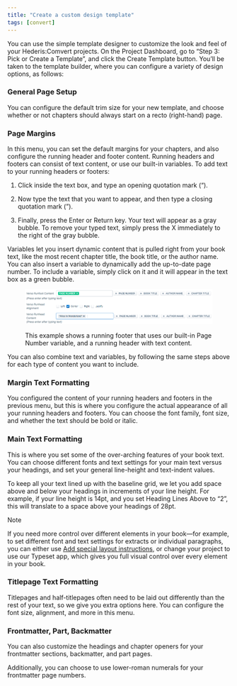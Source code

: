 ```yaml
---
title: "Create a custom design template"
tags: [convert]
---
```

 
<html><body><section data-type="chapter" class="hsecchapter" data-hederis-type="hsecchapter" id="convert-template-designer" data-pi-attrs="id: convert-template-designer; data-tags: convert;" role="doc-chapter" data-tags="convert" data-author-name=" " data-book-title=" " title="Create a custom design template"><p class="hblkp" data-hederis-type="hblkp" id="pwLwjOHsV">You can use the simple template designer to customize the look and feel of your Hederis:Comvert projects. On the Project Dashboard, go to &#8220;Step 3: Pick or Create a Template&#8221;, and click the Create Template button. You&#8217;ll be taken to the template builder, where you can configure a variety of design options, as follows:</p><section class="hwprsubsection" data-hederis-type="hwprsubsection" id="po1fWpEq1" data-type="subsection" title="General Page Setup"><h1 data-hederis-type="hblktitle" class="hblktitle" id="pWqNHx3iA">General Page Setup</h1><p class="hblkp" data-hederis-type="hblkp" id="pKiiMou0w">You can configure the default trim size for your new template, and choose whether or not chapters should always start on a recto (right-hand) page.</p></section><section class="hwprsubsection" data-hederis-type="hwprsubsection" id="pInvw7gRH" data-type="subsection" title="Page Margins"><h1 data-hederis-type="hblktitle" class="hblktitle" id="pSCzs4cSh">Page Margins</h1><p class="hblkp" data-hederis-type="hblkp" id="penM5XDQd">In this menu, you can set the default margins for your chapters, and also configure the running header and footer content. Running headers and footers can consist of text content, or use our built-in variables. To add text to your running headers or footers:</p><ol class="hwprnumlist" data-hederis-type="hwprnumlist" id="p1KN9raio"><li class="hblkoli" data-hederis-type="hblkoli" id="liwxXvcXU1"><p class="hblkoli" data-hederis-type="hblklip" id="puCGrKljb">Click inside the text box, and type an opening quotation mark (&#8220;).</p></li><li class="hblkoli" data-hederis-type="hblkoli" id="lihiNO1FqP"><p class="hblkoli" data-hederis-type="hblklip" id="pb5FiggK2">Now type the text that you want to appear, and then type a closing quotation mark (&#8221;).</p></li><li class="hblkoli" data-hederis-type="hblkoli" id="liVF7SKrGr"><p class="hblkoli" data-hederis-type="hblklip" id="pFksWtlEx">Finally, press the Enter or Return key. Your text will appear as a gray bubble. To remove your typed text, simply press the X immediately to the right of the gray bubble.</p></li></ol><p class="hblkp" data-hederis-type="hblkp" id="pvLUCbqwh">Variables let you insert dynamic content that is pulled right from your book text, like the most recent chapter title, the book title, or the author name. You can also insert a variable to dynamically add the up-to-date page number. To include a variable, simply click on it and it will appear in the text box as a green bubble.</p><figure class="hwprfig" data-hederis-type="hwprfig" id="pnbD0wGn9"><img data-hederis-type="hblkimg" class="hblkimg" id="pab8T2Ihl" src="/images/runheadfoot.png" data-img-src="/images/runheadfoot.png"/><p class="hblkcaption" data-hederis-type="hblkcaption" id="pAE7EEagI">This example shows a running footer that uses our built-in Page Number variable, and a running header with text content.</p></figure><p class="hblkp" data-hederis-type="hblkp" id="pOHwZbsMV">You can also combine text and variables, by following the same steps above for each type of content you want to include.</p></section><section class="hwprsubsection" data-hederis-type="hwprsubsection" id="pAXIsOVT6" data-type="subsection" title="Margin Text Formatting"><h1 data-hederis-type="hblktitle" class="hblktitle" id="pV5yQp7ow">Margin Text Formatting</h1><p class="hblkp" data-hederis-type="hblkp" id="pdB8CWKyY">You configured the content of your running headers and footers in the previous menu, but this is where you configure the actual appearance of all your running headers and footers. You can choose the font family, font size, and whether the text should be bold or italic.</p></section><section class="hwprsubsection" data-hederis-type="hwprsubsection" id="pKP4KvsFq" data-type="subsection" title="Main Text Formatting"><h1 data-hederis-type="hblktitle" class="hblktitle" id="pc5cXYFeO">Main Text Formatting</h1><p class="hblkp" data-hederis-type="hblkp" id="pKlrkQEt7">This is where you set some of the over-arching features of your book text. You can choose different fonts and text settings for your main text versus your headings, and set your general line-height and text-indent values.</p><p class="hblkp" data-hederis-type="hblkp" id="pyBzs3YKr">To keep all your text lined up with the baseline grid, we let you add space above and below your headings in increments of your line height. For example, if your line height is 14pt, and you set Heading Lines Above to &#8220;2&#8221;, this will translate to a space above your headings of 28pt. </p><aside class="hwprbox box" data-hederis-type="hwprbox" id="p5fqi2pr9" data-type="sidebar"><p class="hblktype" data-hederis-type="hblktype" id="pHJ7lO0xZ">Note</p><p class="hblkp" data-hederis-type="hblkp" id="pUykaR0cC">If you need more control over different elements in your book&#8212;for example, to set different font and text settings for extracts or individual paragraphs, you can either use <a href="{% link _docs/custom-design.md %}" data-hederis-type="hspana" id="pVc7rafJe"><span class="Hyperlink" data-hederis-type="hspnspan" id="pT4pakRSI">Add special layout instructions</span></a>, or change your project to use our Typeset app, which gives you full visual control over every element in your book.</p></aside></section><section class="hwprsubsection" data-hederis-type="hwprsubsection" id="pahPZRV1b" data-type="subsection" title="Titlepage Text Formatting"><h1 data-hederis-type="hblktitle" class="hblktitle" id="pO3yQQcXB">Titlepage Text Formatting</h1><p class="hblkp" data-hederis-type="hblkp" id="pIvVSPq0s">Titlepages and half-titlepages often need to be laid out differently than the rest of your text, so we give you extra options here. You can configure the font size, alignment, and more in this menu.</p></section><section class="hwprsubsection" data-hederis-type="hwprsubsection" id="pYkaX0kQO" data-type="subsection" title="Frontmatter, Part, Backmatter"><h1 data-hederis-type="hblktitle" class="hblktitle" id="pb0aP3r3w">Frontmatter, Part, Backmatter</h1><p class="hblkp" data-hederis-type="hblkp" id="pNauxsN9B">You can also customize the headings and chapter openers for your frontmatter sections, backmatter, and part pages.</p><p class="hblkp" data-hederis-type="hblkp" id="pzeZjXbth">Additionally, you can choose to use lower-roman numerals for your frontmatter page numbers.</p></section></section></body></html>
